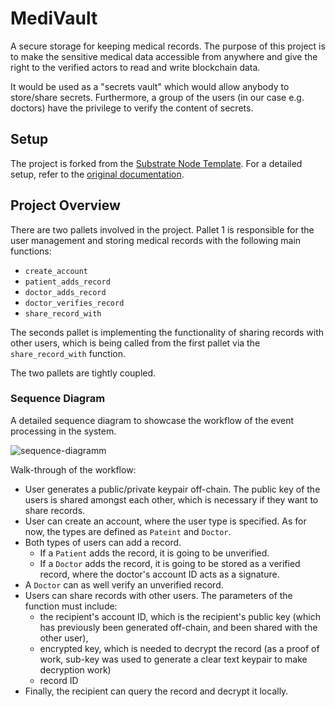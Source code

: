 # MediVault

A secure storage for keeping medical records.
The purpose of this project is to make the sensitive medical data accessible from
anywhere and give the right to the verified actors to read and write blockchain data.

It would be used as a "secrets vault" which would allow anybody to
store/share secrets. Furthermore, a group of the users (in our case e.g. doctors)
have the privilege to verify the content of secrets.

## Setup

The project is forked from the [Substrate Node Template](https://github.com/substrate-developer-hub/substrate-node-template).
For a detailed setup, refer to the [original documentation](https://docs.substrate.io/quick-start/).

## Project Overview

There are two pallets involved in the project. Pallet 1 is responsible for the user management
and storing medical records with the following main functions:
* `create_account`
* `patient_adds_record`
* `doctor_adds_record`
* `doctor_verifies_record`
* `share_record_with`

The seconds pallet is implementing the functionality of sharing records with other users, which is being called
from the first pallet via the `share_record_with` function.

The two pallets are tightly coupled.

### Sequence Diagram

A detailed sequence diagram to showcase the workflow of the event processing in the system.

![sequence-diagramm](https://user-images.githubusercontent.com/61457816/204662265-8133ad23-5db1-45f7-8ae6-6d6ba99f9f5f.png)

Walk-through of the workflow:

* User generates a public/private keypair off-chain. The public key of the users
is shared amongst each other, which is necessary if they want to share records.
* User can create an account, where the user type is specified. As for now, the types are defined
as `Pateint` and `Doctor`.
* Both types of users can add a record.
  * If a `Patient` adds the record, it is going to be unverified.
  * If a `Doctor` adds the record, it is going to be stored as a verified record, where the doctor's account ID acts as a signature.
* A `Doctor` can as well verify an unverified record.
* Users can share records with other users. The parameters of the function must
include:
  * the recipient's account ID, which is the recipient's public key (which has previously been generated off-chain, and been shared with the other user),
  * encrypted key, which is needed to decrypt the record (as a proof of work, sub-key was used to generate a clear text keypair to make decryption work)
  * record ID
* Finally, the recipient can query the record and decrypt it locally.
